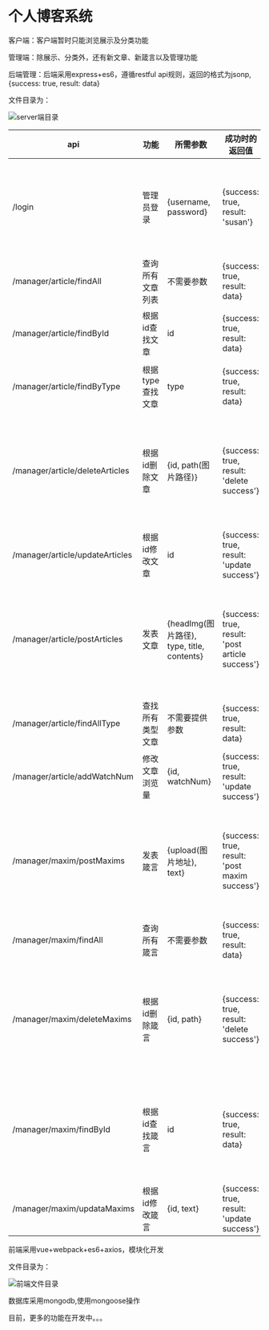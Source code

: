 # 个人博客系统

客户端：客户端暂时只能浏览展示及分类功能

管理端：除展示、分类外，还有新文章、新箴言以及管理功能

后端管理：后端采用express+es6，遵循restful api规则，返回的格式为jsonp, {success: true, result: data}

文件目录为：

![server端目录](file:///C:/Users/Administrator/Desktop/server.png)

api|功能|所需参数|成功时的返回值|失败时的返回值
-|-|-|-|-
/login|管理员登录|\{username, password\}|\{success: true, result: 'susan'\}|\{success: false, 'username default'\}或者\{success: false, 'password default'\}
/manager/article/findAll|查询所有文章列表|不需要参数|\{success: true, result: data\}|\{success: false, result: 'find failed'\}
/manager/article/findById|根据id查找文章|id|\{success: true, result: data\}|\{success: false, result: 'find by id failed'\}
/manager/article/findByType|根据type查找文章|type|\{success: true, result: data\}|\{success: false, result: 'find by type failed'\}
/manager/article/deleteArticles|根据id删除文章|\{id, path(图片路径)\}|\{success: true, result: 'delete success'\}|\{success: false, result: 'delete image failed'\}或者\{success: false, result: 'delete failed'\}
/manager/article/updateArticles|根据id修改文章|id|\{success: true, result: 'update success'\}|\{success: false, result: 'update failed'\}
/manager/article/postArticles|发表文章|\{headImg(图片路径), type, title, contents\}|\{success: true, result: 'post article success'\}|\{success: false, result: 'the image deal failed'\}或者\{success: false, result: 'post article failed'\}
/manager/article/findAllType|查找所有类型文章|不需要提供参数|\{success: true, result: data\}|\{success: false, result: 'articleType  find failed'\}
/manager/article/addWatchNum|修改文章浏览量|\{id, watchNum\}|\{success: true, result: 'update success'\}|\{success: false, result: 'update failed'\}
/manager/maxim/postMaxims|发表箴言|\{upload(图片地址), text\}|\{success: true, result: 'post maxim success'\}|\{success: false, result: 'post maxim failed'\}或者\{success: false, result: 'the image deal failed'\}
/manager/maxim/findAll|查询所有箴言|不需要参数|\{success: true, result: data\}|\{success: false, result: 'find failed'\}
/manager/maxim/deleteMaxims|根据id删除箴言|\{id, path\}|\{success: true, result: 'delete success'\}|\{success: false, result: 'delete failed'\}或者\{success: false, result: 'delete image failed'\}
/manager/maxim/findById|根据id查找箴言|id|\{success: true, result: data\}|\{success: false, result: 'ind by type failed'\}或者\{success: false, result: 'find by id failed'\}
/manager/maxim/updataMaxims|根据id修改箴言|\{id, text\}|\{success: true, result: 'update success'\}|\{success: false, result: 'update failed'\}

前端采用vue+webpack+es6+axios，模块化开发

文件目录为：

![前端文件目录](file:///C:/Users/Administrator/Desktop/front.png)

数据库采用mongodb,使用mongoose操作

目前，更多的功能在开发中。。。
